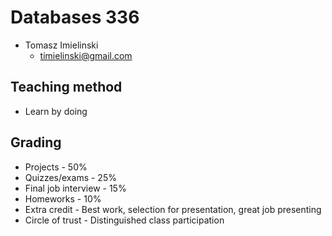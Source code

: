 # Databases 336
- Tomasz Imielinski
  - timielinski@gmail.com

## Teaching method
- Learn by doing

## Grading
- Projects - 50%
- Quizzes/exams - 25%
- Final job interview - 15%
- Homeworks - 10%
- Extra credit - Best work, selection for presentation, great job presenting
- Circle of trust - Distinguished class participation

